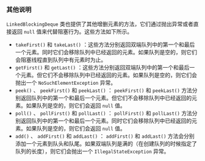 ### 其他说明

`LinkedBlockingDeque` 类也提供了其他增删元素的方法，它们通过抛出异常或者直接返回 `null` 值来代替阻塞行为。这些方法如下所示。

+ `takeFirst()` 和 `takeLast()` ：这些方法分别返回双端队列中的第一个和最后一个元素。同时它们会移除队列中已经返回的元素。如果队列是空的，则它们会阻塞线程直到队列中有元素时为止。
+ `getFirst()` 和 `getLast()` ：这些方法分别返回双端队列中的第一个和最后一个元素。但它们不会移除队列中已经返回的元素。如果队列是空的，则它们会抛出一个 `NoSuchElementException` 异常。
+ `peek()` 、 `peekFirst()` 和 `peekLast()` ： `peekFirst()` 和 `peekLast()` 方法分别返回队列中的第一个和最后一个元素。但它们不会移除队列中已经返回的元素。如果队列是空的，则它们会返回 `null` 值。
+ `poll()` 、 `pollFirst()` 和 `pollLast()` ： `pollFirst()` 和 `pollLast()` 方法分别返回队列中的第一个和最后一个元素。同时它们会移除队列中已经返回的元素。如果队列是空的，则它们会返回 `null` 值。
+ `add()` 、 `addFirst()` 和 `addLast()` ： `addFirst()` 和 `addLast()` 方法会分别添加一个元素到队头和队尾。如果双端队列是满的（在创建队列的时候指定了队列的长度），则它们会抛出一个 `IllegalStateException` 异常。

